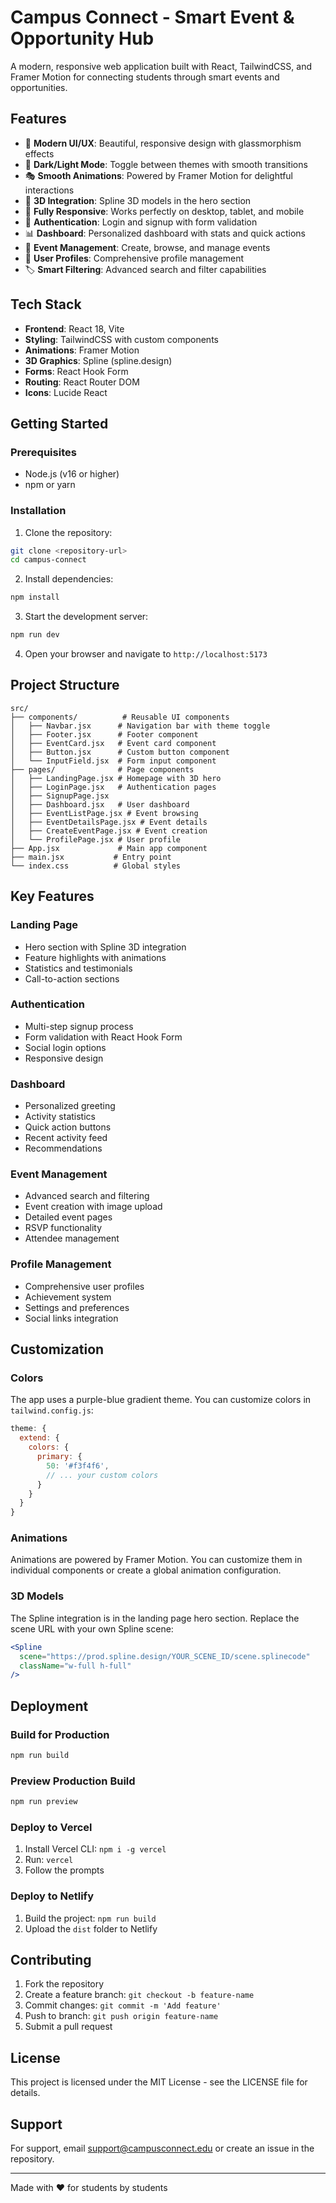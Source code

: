 # Campus Connect - Smart Event & Opportunity Hub

A modern, responsive web application built with React, TailwindCSS, and Framer Motion for connecting students through smart events and opportunities.

## Features

- 🎨 **Modern UI/UX**: Beautiful, responsive design with glassmorphism effects
- 🌙 **Dark/Light Mode**: Toggle between themes with smooth transitions
- 🎭 **Smooth Animations**: Powered by Framer Motion for delightful interactions
- 🎯 **3D Integration**: Spline 3D models in the hero section
- 📱 **Fully Responsive**: Works perfectly on desktop, tablet, and mobile
- 🔐 **Authentication**: Login and signup with form validation
- 📊 **Dashboard**: Personalized dashboard with stats and quick actions
- 🎪 **Event Management**: Create, browse, and manage events
- 👤 **User Profiles**: Comprehensive profile management
- 🏷️ **Smart Filtering**: Advanced search and filter capabilities

## Tech Stack

- **Frontend**: React 18, Vite
- **Styling**: TailwindCSS with custom components
- **Animations**: Framer Motion
- **3D Graphics**: Spline (spline.design)
- **Forms**: React Hook Form
- **Routing**: React Router DOM
- **Icons**: Lucide React

## Getting Started

### Prerequisites

- Node.js (v16 or higher)
- npm or yarn

### Installation

1. Clone the repository:
```bash
git clone <repository-url>
cd campus-connect
```

2. Install dependencies:
```bash
npm install
```

3. Start the development server:
```bash
npm run dev
```

4. Open your browser and navigate to `http://localhost:5173`

## Project Structure

```
src/
├── components/          # Reusable UI components
│   ├── Navbar.jsx      # Navigation bar with theme toggle
│   ├── Footer.jsx      # Footer component
│   ├── EventCard.jsx   # Event card component
│   ├── Button.jsx      # Custom button component
│   └── InputField.jsx  # Form input component
├── pages/              # Page components
│   ├── LandingPage.jsx # Homepage with 3D hero
│   ├── LoginPage.jsx   # Authentication pages
│   ├── SignupPage.jsx
│   ├── Dashboard.jsx   # User dashboard
│   ├── EventListPage.jsx # Event browsing
│   ├── EventDetailsPage.jsx # Event details
│   ├── CreateEventPage.jsx # Event creation
│   └── ProfilePage.jsx # User profile
├── App.jsx             # Main app component
├── main.jsx           # Entry point
└── index.css          # Global styles
```

## Key Features

### Landing Page
- Hero section with Spline 3D integration
- Feature highlights with animations
- Statistics and testimonials
- Call-to-action sections

### Authentication
- Multi-step signup process
- Form validation with React Hook Form
- Social login options
- Responsive design

### Dashboard
- Personalized greeting
- Activity statistics
- Quick action buttons
- Recent activity feed
- Recommendations

### Event Management
- Advanced search and filtering
- Event creation with image upload
- Detailed event pages
- RSVP functionality
- Attendee management

### Profile Management
- Comprehensive user profiles
- Achievement system
- Settings and preferences
- Social links integration

## Customization

### Colors
The app uses a purple-blue gradient theme. You can customize colors in `tailwind.config.js`:

```javascript
theme: {
  extend: {
    colors: {
      primary: {
        50: '#f3f4f6',
        // ... your custom colors
      }
    }
  }
}
```

### Animations
Animations are powered by Framer Motion. You can customize them in individual components or create a global animation configuration.

### 3D Models
The Spline integration is in the landing page hero section. Replace the scene URL with your own Spline scene:

```jsx
<Spline 
  scene="https://prod.spline.design/YOUR_SCENE_ID/scene.splinecode"
  className="w-full h-full"
/>
```

## Deployment

### Build for Production
```bash
npm run build
```

### Preview Production Build
```bash
npm run preview
```

### Deploy to Vercel
1. Install Vercel CLI: `npm i -g vercel`
2. Run: `vercel`
3. Follow the prompts

### Deploy to Netlify
1. Build the project: `npm run build`
2. Upload the `dist` folder to Netlify

## Contributing

1. Fork the repository
2. Create a feature branch: `git checkout -b feature-name`
3. Commit changes: `git commit -m 'Add feature'`
4. Push to branch: `git push origin feature-name`
5. Submit a pull request

## License

This project is licensed under the MIT License - see the LICENSE file for details.

## Support

For support, email support@campusconnect.edu or create an issue in the repository.

---

Made with ❤️ for students by students
